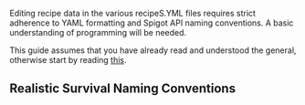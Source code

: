 Editing recipe data in the various recipeS.YML files requires strict adherence to YAML formatting and Spigot API naming conventions. A basic understanding of programming will be needed.

This guide assumes that you have already read and understood the general, otherwise start by reading [this](https://github.com/ValMobile/RealisticSurvival/wiki/Editing-Config-Files).

## Realistic Survival Naming Conventions



